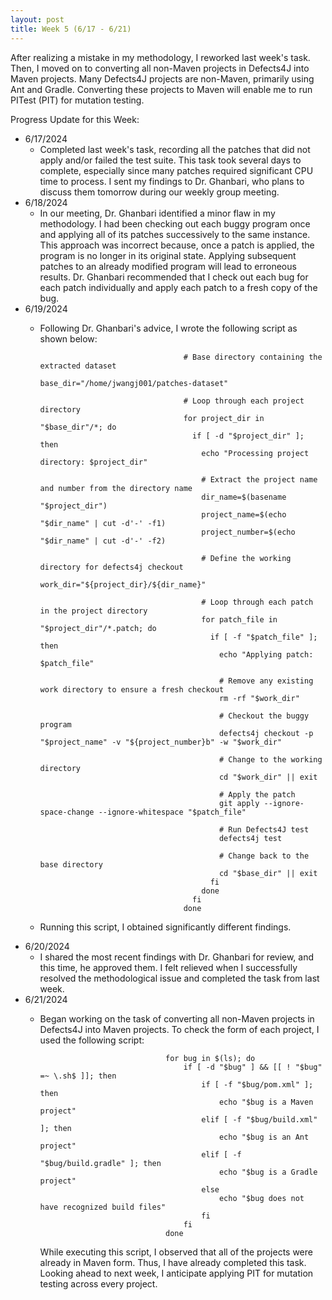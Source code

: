 ```yaml
---
layout: post
title: Week 5 (6/17 - 6/21)
---
```


After realizing a mistake in my methodology, I reworked last week's task. Then, I moved on to converting all non-Maven projects in Defects4J into Maven projects. Many Defects4J projects are non-Maven, primarily using Ant and Gradle. Converting these projects to Maven will enable me to run PITest (PIT) for mutation testing.

Progress Update for this Week:

  - 6/17/2024
      - Completed last week's task, recording all the patches that did not apply and/or failed the test suite.  This task took several days to complete, especially since many patches required significant CPU time to process.  I sent my findings to Dr. Ghanbari, who plans to discuss them tomorrow during our weekly group meeting. 
  - 6/18/2024
      - In our meeting, Dr. Ghanbari identified a minor flaw in my methodology. I had been checking out each buggy program once and applying all of its patches successively to the same instance. This approach was incorrect because, once a patch is applied, the program is no longer in its original state. Applying subsequent patches to an already modified program will lead to erroneous results. Dr. Ghanbari recommended that I check out each bug for each patch individually and apply each patch to a fresh copy of the bug.
  - 6/19/2024
      - Following Dr. Ghanbari's advice, I wrote the following script as shown below:

                                            # Base directory containing the extracted dataset
                                            base_dir="/home/jwangj001/patches-dataset"  

                                            # Loop through each project directory
                                            for project_dir in "$base_dir"/*; do
                                              if [ -d "$project_dir" ]; then
                                                echo "Processing project directory: $project_dir"
                                                
                                                # Extract the project name and number from the directory name
                                                dir_name=$(basename "$project_dir")
                                                project_name=$(echo "$dir_name" | cut -d'-' -f1)
                                                project_number=$(echo "$dir_name" | cut -d'-' -f2)
                                                
                                                # Define the working directory for defects4j checkout
                                                work_dir="${project_dir}/${dir_name}"
                                                
                                                # Loop through each patch in the project directory
                                                for patch_file in "$project_dir"/*.patch; do
                                                  if [ -f "$patch_file" ]; then
                                                    echo "Applying patch: $patch_file"
                                                    
                                                    # Remove any existing work directory to ensure a fresh checkout
                                                    rm -rf "$work_dir"
                                                    
                                                    # Checkout the buggy program
                                                    defects4j checkout -p "$project_name" -v "${project_number}b" -w "$work_dir"
                                                    
                                                    # Change to the working directory
                                                    cd "$work_dir" || exit
                                                    
                                                    # Apply the patch
                                                    git apply --ignore-space-change --ignore-whitespace "$patch_file"
                                                    
                                                    # Run Defects4J test
                                                    defects4j test
                                                    
                                                    # Change back to the base directory
                                                    cd "$base_dir" || exit
                                                  fi
                                                done
                                              fi
                                            done
      - Running this script, I obtained significantly different findings.  
  - 6/20/2024
      - I shared the most recent findings with Dr. Ghanbari for review, and this time, he approved them.  I felt relieved when I successfully resolved the methodological issue and completed the task from last week.
  - 6/21/2024
      - Began working on the task of converting all non-Maven projects in Defects4J into Maven projects.  To check the form of each project, I used the following script:

                                        for bug in $(ls); do
                                            if [ -d "$bug" ] && [[ ! "$bug" =~ \.sh$ ]]; then
                                                if [ -f "$bug/pom.xml" ]; then
                                                    echo "$bug is a Maven project"
                                                elif [ -f "$bug/build.xml" ]; then
                                                    echo "$bug is an Ant project"
                                                elif [ -f "$bug/build.gradle" ]; then
                                                    echo "$bug is a Gradle project"
                                                else
                                                    echo "$bug does not have recognized build files"
                                                fi
                                            fi
                                        done

        While executing this script, I observed that all of the projects were already in Maven form.  Thus, I have already completed this task.  Looking ahead to next week, I anticipate applying PIT for mutation testing across every project.

        
